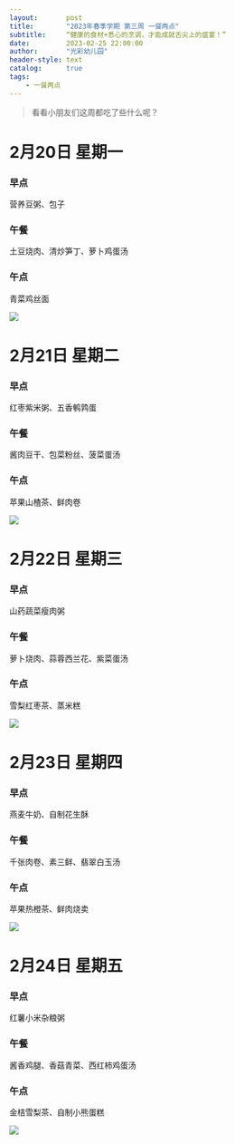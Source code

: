 ```yaml
---
layout:       post
title:        "2023年春季学期 第三周 一餐两点"
subtitle:     “健康的食材+悉心的烹调，才能成就舌尖上的盛宴！”
date:         2023-02-25 22:00:00
author:       "光彩幼儿园"
header-style: text
catalog:      true
tags:
    - 一餐两点
---
```


>   看看小朋友们这周都吃了些什么呢？

# 2月20日 星期一

### 早点

营养豆粥、包子

### 午餐

土豆烧肉、清炒笋丁、萝卜鸡蛋汤

### 午点

青菜鸡丝面

![](/img/in-post/meals//21748030518af80f36cc337cf8561a93.jpeg)

# 2月21日 星期二

### 早点

红枣紫米粥、五香鹌鹑蛋

### 午餐

酱肉豆干、包菜粉丝、菠菜蛋汤

### 午点

苹果山楂茶、鲜肉卷

![](/img/in-post/meals//7e1e11eee7cc4a5992d7ad0df8014b56.jpeg)

# 2月22日 星期三

### 早点

山药蔬菜瘦肉粥

### 午餐

萝卜烧肉、蒜蓉西兰花、紫菜蛋汤

### 午点

雪梨红枣茶、蒸米糕

![](/img/in-post/meals//38e11de0dfde8d45deef154e3a13bfbd.jpeg)

# 2月23日 星期四

### 早点

燕麦牛奶、自制花生酥

### 午餐

千张肉卷、素三鲜、翡翠白玉汤

### 午点

苹果热橙茶、鲜肉烧卖

![](/img/in-post/meals//b2443db3a1c48aee28a0c189abfb4272.jpeg)

# 2月24日 星期五

### 早点

红薯小米杂粮粥

### 午餐

酱香鸡腿、香菇青菜、西红柿鸡蛋汤

### 午点

金桔雪梨茶、自制小熊蛋糕

![](/img/in-post/meals//55c625dcb125b95919c5ff386e82485a.jpeg)
